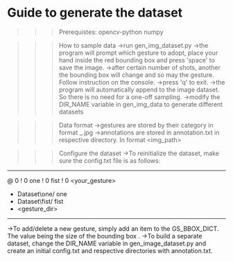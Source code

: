 # Guide to generate the dataset
>>>Prerequistes:
opencv-python
numpy

>>>How to sample data
->run gen_img_dataset.py
->the program will prompt which gesture to adopt, place your hand inside the red bounding box and press 'space' to save the image.
->after certain number of shots, another the bounding box will change and so may the gesture. Follow instruction on the console.
->press 'q' to exit. 
->the program will automatically append to the image dataset. So there is no need for a one-off sampling.
->modify the DIR_NAME variable in gen_img_data to generate different datasets

>>>Data format
->gestures are stored by their category in format <gesture>_<number>.jpg
->annotations are stored in annotation.txt in respective directory. In format <img_path> <x1> <y1> <x2> <y2>

>>>Configure the dataset
->To reinitialize the dataset, make sure the config.txt file is as follows:
-----------------------------
@ 0
! 0 one
! 0 fist
! 0 <your_gesture>
- Dataset\one/ one
- Dataset\fist/ fist
- <gesture_dir> <gesture>
-----------------------------
->To add/delete a new gesture, simply add an item to the GS_BBOX_DICT. The value being the size of the bounding box .
->To build a separate dataset, change the DIR_NAME variable in gen_image_dataset.py and create an initial config.txt and respective directories with annotation.txt.